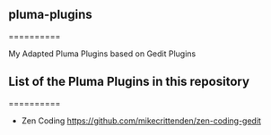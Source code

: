 ## pluma-plugins
==========

My Adapted Pluma Plugins based on Gedit Plugins

## List of the Pluma Plugins in this repository
==========
* Zen Coding        https://github.com/mikecrittenden/zen-coding-gedit
